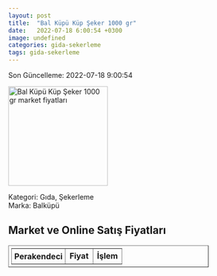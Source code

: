 ```yaml
---
layout: post
title:  "Bal Küpü Küp Şeker 1000 gr"
date:   2022-07-18 6:00:54 +0300
image: undefined
categories: gida-sekerleme
tags: gida-sekerleme
---
```


Son Güncelleme: 2022-07-18 9:00:54

<img src="undefined" width="200" alt="Bal Küpü Küp Şeker 1000 gr market fiyatları" />

Kategori: Gıda, Şekerleme
<br />
Marka: Balküpü

<h2>Market ve Online Satış Fiyatları</h2>

<table border="1" style="padding: 5px;width:80%;">
  <tr>
    <td style="padding: 5px;"><strong>Perakendeci</strong></td>
    <td><strong>Fiyat</strong></td>
    <td><strong>İşlem</strong></td>
  </tr>
  
</table>
